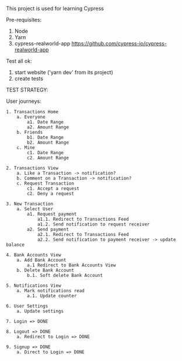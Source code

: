 This project is used for learning Cypress

Pre-requisites:

1. Node
2. Yarn
3. cypress-realworld-app
https://github.com/cypress-io/cypress-realworld-app

Test all ok:
1. start website ('yarn dev' from its project)
2. create tests


TEST STRATEGY: 

User journeys:

    1. Transactions Home
        a. Everyone
            a1. Date Range
            a2. Amount Range
        b. Friends
            b1. Date Range
            b2. Amount Range
        c. Mine
            c1. Date Range
            c2. Amount Range

    2. Transactions View
        a. Like a Transaction -> notification?
        b. Comment on a Transaction -> notification?
        c. Request Transaction
            c1. Accept a request
            c2. Deny a request

    3. New Transaction
        a. Select User
            a1. Request payment
                a1.1. Redirect to Transactions Feed
                a1.2. Send notification to request receiver                
            a2. Send payment
                a2.1. Redirect to Transactions Feed
                a2.2. Send notification to payment receiver -> update balance

    4. Bank Accounts View
        a. Add Bank Account
            a.1 Redirect to Bank Accounts View
        b. Delete Bank Account
            b.1. Soft delete Bank Account

    5. Notifications View
        a. Mark notifications read
            a.1. Update counter

    6. User Settings
        a. Update settings

    7. Login => DONE

    8. Logout => DONE
        a. Redirect to Login => DONE

    9. Signup => DONE
        a. Direct to Login => DONE